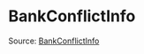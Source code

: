 # BankConflictInfo

Source: [BankConflictInfo](../csrc/device_lower/analysis/bank_conflict.cpp#L165)
